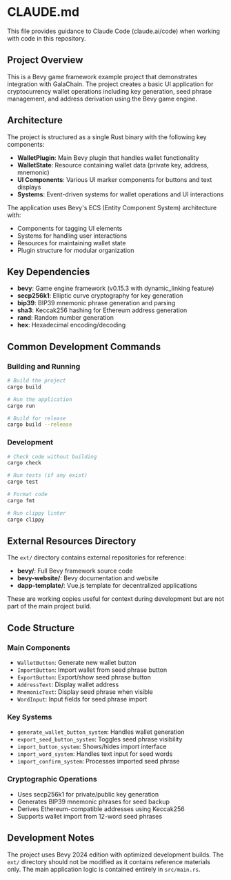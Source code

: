 # CLAUDE.md

This file provides guidance to Claude Code (claude.ai/code) when working with code in this repository.

## Project Overview

This is a Bevy game framework example project that demonstrates integration with GalaChain. The project creates a basic UI application for cryptocurrency wallet operations including key generation, seed phrase management, and address derivation using the Bevy game engine.

## Architecture

The project is structured as a single Rust binary with the following key components:

- **WalletPlugin**: Main Bevy plugin that handles wallet functionality
- **WalletState**: Resource containing wallet data (private key, address, mnemonic)
- **UI Components**: Various UI marker components for buttons and text displays
- **Systems**: Event-driven systems for wallet operations and UI interactions

The application uses Bevy's ECS (Entity Component System) architecture with:
- Components for tagging UI elements
- Systems for handling user interactions
- Resources for maintaining wallet state
- Plugin structure for modular organization

## Key Dependencies

- **bevy**: Game engine framework (v0.15.3 with dynamic_linking feature)
- **secp256k1**: Elliptic curve cryptography for key generation
- **bip39**: BIP39 mnemonic phrase generation and parsing
- **sha3**: Keccak256 hashing for Ethereum address generation
- **rand**: Random number generation
- **hex**: Hexadecimal encoding/decoding

## Common Development Commands

### Building and Running
```bash
# Build the project
cargo build

# Run the application
cargo run

# Build for release
cargo build --release
```

### Development
```bash
# Check code without building
cargo check

# Run tests (if any exist)
cargo test

# Format code
cargo fmt

# Run clippy linter
cargo clippy
```

## External Resources Directory

The `ext/` directory contains external repositories for reference:
- **bevy/**: Full Bevy framework source code
- **bevy-website/**: Bevy documentation and website
- **dapp-template/**: Vue.js template for decentralized applications

These are working copies useful for context during development but are not part of the main project build.

## Code Structure

### Main Components
- `WalletButton`: Generate new wallet button
- `ImportButton`: Import wallet from seed phrase button  
- `ExportButton`: Export/show seed phrase button
- `AddressText`: Display wallet address
- `MnemonicText`: Display seed phrase when visible
- `WordInput`: Input fields for seed phrase import

### Key Systems
- `generate_wallet_button_system`: Handles wallet generation
- `export_seed_button_system`: Toggles seed phrase visibility
- `import_button_system`: Shows/hides import interface
- `import_word_system`: Handles text input for seed words
- `import_confirm_system`: Processes imported seed phrase

### Cryptographic Operations
- Uses secp256k1 for private/public key generation
- Generates BIP39 mnemonic phrases for seed backup
- Derives Ethereum-compatible addresses using Keccak256
- Supports wallet import from 12-word seed phrases

## Development Notes

The project uses Bevy 2024 edition with optimized development builds. The `ext/` directory should not be modified as it contains reference materials only. The main application logic is contained entirely in `src/main.rs`.